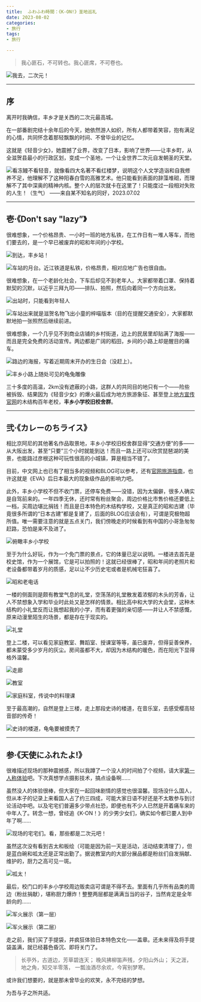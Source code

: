```yaml
---
title:  ふわふわ時間：《K-ON!》圣地巡礼
date: 2023-08-02
categories:
- 旅行
tags:
- 旅行

---
```


> 我心匪石，不可转也。我心匪席，不可卷也。
> 


![我去，二次元！](https://raw.githubusercontent.com/DF-Master/yidapicbed/main/2023/202307/202307JPKON/202307JPKON00.jpg)

---

<!--more-->

## 序

离开时我确信，丰乡才是关西的二次元最高城。

在一部番剧完结十余年后的今天，她依然游人如织，所有人都带着笑容，抱有满足的心情，共同怀念着那轻飘飘的时间、不曾毕业的记忆。

这就是《轻音少女》，她震撼了业界，改变了日本，影响了世界——让丰乡町，从全滋贺县最小的行政区划，变成一个圣地，一个让全世界二次元自发朝圣的天堂。

![看冻鳗不看轻音，就像看四大名著不看红楼梦，说明这个人文学造诣和自我修养不足，他理解不了这种阳春白雪的高雅艺术。他只能看到表面的辞藻堆砌，而理解不了其中深奥的精神内核。整个人的层次就卡在这里了！只能度过一段相对失败的人生！（生气） ——来自某不知名的同好，2023.07.02](https://raw.githubusercontent.com/DF-Master/yidapicbed/main/2023/202307/202307JPKON/202307JPKON01.jpg)

---

## 壱·《Don't say "lazy”》

很难想象，一个价格昂贵、一小时一班的地方私铁，在工作日有一堆人等车，而他们要去的，是一个早已被废弃的昭和年间的小学校。

![到达，丰乡站！](https://raw.githubusercontent.com/DF-Master/yidapicbed/main/2023/202307/202307JPKON/202307JPKON02.jpg)

![车站的月台。近江铁道是私铁，价格昂贵，相对应地广告也很自由。](https://raw.githubusercontent.com/DF-Master/yidapicbed/main/2023/202307/202307JPKON/202307JPKON03.jpg)

很难想象，在一个老龄化社会，下车后却见不到老年人。大家都带着口罩、保持着默契的沉默，以近乎三拜九叩——排队、拍照，然后向着同一个方向出发。

![出站时，只能看到年轻人](https://raw.githubusercontent.com/DF-Master/yidapicbed/main/2023/202307/202307JPKON/202307JPKON04.jpg)

![车站出来就是滋贺名物飞出小童的梓喵版本（目的在提醒交通安全），大家都默默地拍一张照然后继续前进。](https://raw.githubusercontent.com/DF-Master/yidapicbed/main/2023/202307/202307JPKON/202307JPKON05.jpg)

很难想象，一个几乎见不到商业店铺的乡村街道，边上的民居里却贴满了海报——而且是完全免费的活动宣传。两边都是广阔的稻田，乡间的小路上却是醒目的痛车。

![路边的海报，写着近期周末开办的生日会（没赶上）。](https://raw.githubusercontent.com/DF-Master/yidapicbed/main/2023/202307/202307JPKON/202307JPKON06.jpg)

![丰乡小路上随处可见的龟兔雕像](https://raw.githubusercontent.com/DF-Master/yidapicbed/main/2023/202307/202307JPKON/202307JPKON07.jpg)

三十多度的高温，2km没有遮蔽的小路，这群人的共同目的地只有一个——险些被拆毁、结果因为《轻音少女》的爆火最后成为地方旅游象征、甚至登上[地方宣传官网](https://cn.biwako-visitors.jp/spot/detail/228)的木结构百年老校，****丰乡小学校旧校舍群****。

---

## 弐·《カレーのちライス》

相比京阿尼的其他著名作品取景地，丰乡小学校旧校舍群显得“交通方便”的多——从大阪出发，甚至“只要”三个小时就能到达！而且一路上还可以欣赏琵琶湖的美景，也能路过彦根这种可玩性很高的小城镇，算是相当不错了。

目前，中文网上也已有了相当多的视频和BLOG可以参考，还有[官网旅游指南](https://cn.biwako-visitors.jp/spot/detail/228)，也许这就是《EVA》后日本最大的现象级作品的影响力吧。

此外，丰乡小学校不但不收门票，还停车免费——没错，因为太偏僻，很多人确实是自驾前来的。一年四季无休，还时常有粉丝聚会，周边价格比市售价格还要低上一档，买周边堪比捐钱！而且是日本特色的木结构学校，又是真正的昭和古建（毕竟很多所谓的“日本古建”都是复建了，后面的BLOG应该会有），可谓是究极物超所值。唯一需要注意的就是五点关门，我们傍晚走的时候看到有中国的小哥急匆匆赶路，恐怕是来不及进了。

![俯瞰丰乡小学校](https://raw.githubusercontent.com/DF-Master/yidapicbed/main/2023/202307/202307JPKON/202307JPKON08.jpg)

至于为什么好玩，作为一个免门票的景点，它的体量已足以说明。一楼进去首先是校史馆，作为一个展馆，它是可以拍照的！这就已经很棒了，昭和年间的老照片和老设备都带着岁月的质感，足以让不少历史宅或者是机械宅狂喜了。

![昭和老电话](https://raw.githubusercontent.com/DF-Master/yidapicbed/main/2023/202307/202307JPKON/202307JPKON09.jpg)

一楼的侧面则是颇有教堂气息的礼堂，空荡荡的礼堂散发着浓郁的木头的芳香，让人不禁想象入学和毕业时此处又是怎样的情景。相比高中和大学的大会堂，这种木结构的小礼堂反而让我想起我的小学，而有着更强的亲切感——并让人不禁感慨，原来动漫里陌生的场景，都是存在于现实的。

![礼堂](https://raw.githubusercontent.com/DF-Master/yidapicbed/main/2023/202307/202307JPKON/202307JPKON10.jpg)

登上二楼，可以看见家庭教室、舞蹈室、授课室等等，虽已废弃，但得妥善保养，都未蒙受多少岁月的灰尘。房间虽都不大，却因为木结构的暖色，而在阳光下显得格外温馨。

![走廊](https://raw.githubusercontent.com/DF-Master/yidapicbed/main/2023/202307/202307JPKON/202307JPKON11.jpg)

![教室](https://raw.githubusercontent.com/DF-Master/yidapicbed/main/2023/202307/202307JPKON/202307JPKON12.jpg)

![家庭科室，传说中的料理课](https://raw.githubusercontent.com/DF-Master/yidapicbed/main/2023/202307/202307JPKON/202307JPKON13.jpg)

至于最高潮的，自然是登上三楼，走上那段史诗的楼道，在音乐室，去感受樱高轻音部的传奇！

![史诗的楼道，龟龟要被摸秃了](https://raw.githubusercontent.com/DF-Master/yidapicbed/main/2023/202307/202307JPKON/202307JPKON14.jpg)

---

## 参·《天使にふれたよ!》

很难描述现场的那种震撼感，所以我蹲了一个没人的时间拍了个视频，请大家[第一人称体验](https://www.bilibili.com/video/BV1x94y1e7dh/?vd_source=e31dc770bbab9bdb034decd59ea81aa7)吧。下次真想学点摄影技术，搞点设备啊……

虽然没人的体验很棒，但大家在一起回味剧情的感觉也很温馨。现场没什么国人，但从本子的记录上来看国人占了约三四成，可能大家日语不好还是不太敢参与到讨论活动中吧。以及宅宅们普遍多少带点社恐，即便也有不少人已然是开着痛车来的中年人了。转念一想，曾经追《K-ON！》的少男少女们，确实如今都已要人到中年了啊……

![现场的宅宅们。看，那些都是二次元吧！](https://raw.githubusercontent.com/DF-Master/yidapicbed/main/2023/202307/202307JPKON/202307JPKON15.jpg)

虽然这次没有看到吉太和板绘（可能是因为前一天是活动，活动结束清理了），但是蓝白碗和呱太还是正常出勤了。据说教室内的大部分展品都是粉丝们自发捐献、维护的，厨力之高可见一斑。

![呱太！](https://raw.githubusercontent.com/DF-Master/yidapicbed/main/2023/202307/202307JPKON/202307JPKON16.jpg)

最后，校门口的丰乡小学校周边贩卖店可谓是不得不去。里面有几乎所有品类的周边（粉丝捐献），堪称厨力爆炸！整整两层都是满满当当的谷子，当然肯定是全年龄向的……

![军火展示（第一层）](https://raw.githubusercontent.com/DF-Master/yidapicbed/main/2023/202307/202307JPKON/202307JPKON17.jpg)

![军火展示（第二层）](https://raw.githubusercontent.com/DF-Master/yidapicbed/main/2023/202307/202307JPKON/202307JPKON18.jpg)

走之前，我们买了手提袋，并疯狂体验日本特色文化——盖章。还未来得及将手提袋盖满，就已经暮色昏沉、即将关门了。

> 长亭外，古道边，芳草碧连天；
晚风拂柳笛声残，夕阳山外山；
天之涯，地之角，知交半零落，
一瓢浊酒尽余欢，今宵别梦寒。
> 

或许我们想要的，就是那未曾毕业的欢笑，永不完结的梦想。

为吾与子之所共适。